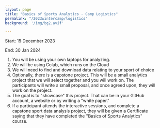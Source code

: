 ```yaml
---
layout: page
title: "Basics of Sports Analytics - Camp Logistics"
permalink: "/2023wintercamp/logistics"
background: '/img/bg2.avif'

---
```


Start: 15 December 2023

End: 30 Jan 2024

1. You will be using your own laptops for analyzing.
2. We will be using Colab, which runs on the Cloud
3. We will need to find and download data relating to your sport of choice
4. Optionally, there is a capstone project. 
   This will be a small analytics project that we will select together and you will work on. The participants will write a small proposal, and once agreed upon, they will work on the project.
5. The goal is to "showcase" this project. That can be in your GitHub account, a website or by writing a "white paper." 
6. If a participant attends the interactive sessions, and complete a capstone sport data analysis project, they will be given a Certificate saying that they have completed the "Basics of Sports Analytics" course.

